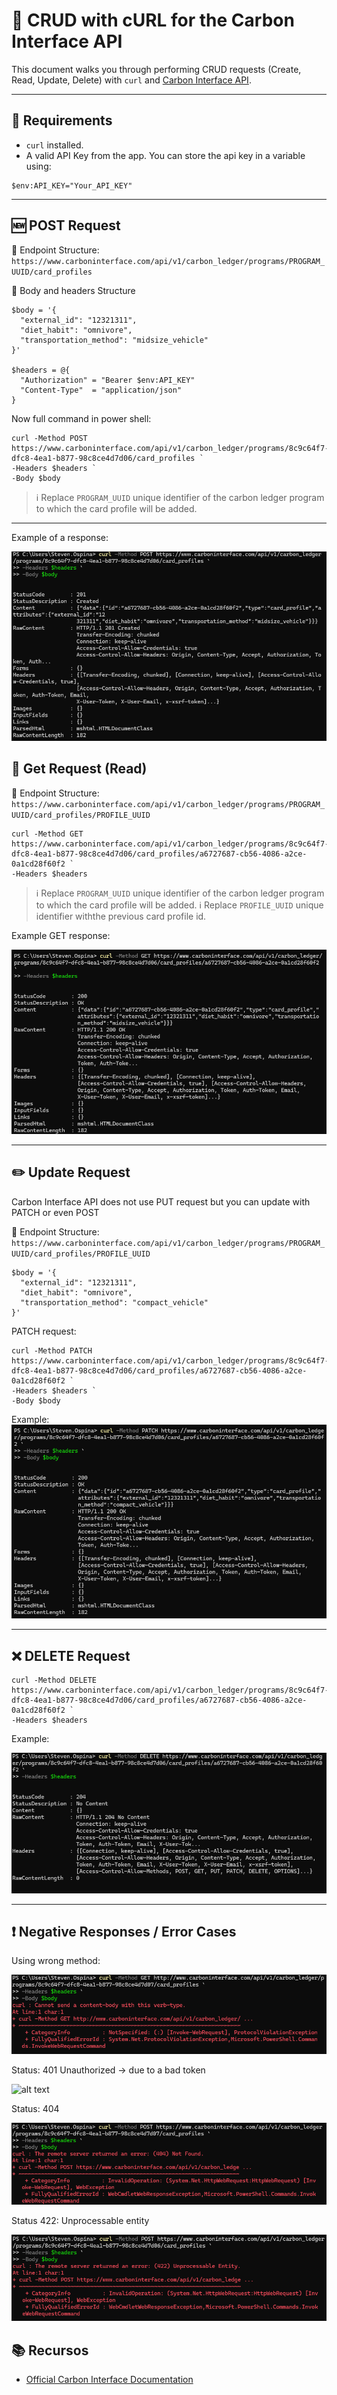 # 🌱 CRUD with cURL for the Carbon Interface API

This document walks you through performing CRUD requests (Create, Read, Update, Delete) with `curl` and [Carbon Interface API](https://docs.carboninterface.com).

---

## 🔐 Requirements

- `curl` installed.
- A valid API Key from the app. You can store the api key in a variable using:

```shell
$env:API_KEY="Your_API_KEY"
```

---

## 🆕 POST Request

📌 Endpoint Structure:
`https://www.carboninterface.com/api/v1/carbon_ledger/programs/PROGRAM_UUID/card_profiles`

📌 Body and headers Structure

```shell
$body = '{
  "external_id": "12321311",
  "diet_habit": "omnivore",
  "transportation_method": "midsize_vehicle"
}'

$headers = @{
  "Authorization" = "Bearer $env:API_KEY"
  "Content-Type"  = "application/json"
}
```

Now full command in power shell:

```shell
curl -Method POST https://www.carboninterface.com/api/v1/carbon_ledger/programs/8c9c64f7-dfc8-4ea1-b877-98c8ce4d7d06/card_profiles `
-Headers $headers `
-Body $body
```

> ℹ️ Replace `PROGRAM_UUID` unique identifier of the carbon ledger program to which the card profile will be added.

---

Example of a response:

![alt text](POST_Response.png)

## 📖 Get Request (Read)

📌 Endpoint Structure:
`https://www.carboninterface.com/api/v1/carbon_ledger/programs/PROGRAM_UUID/card_profiles/PROFILE_UUID`

```shell
curl -Method GET https://www.carboninterface.com/api/v1/carbon_ledger/programs/8c9c64f7-dfc8-4ea1-b877-98c8ce4d7d06/card_profiles/a6727687-cb56-4086-a2ce-0a1cd28f60f2 `
-Headers $headers
```

> ℹ️ Replace `PROGRAM_UUID` unique identifier of the carbon ledger program to which the card profile will be added.
> ℹ️ Replace `PROFILE_UUID` unique identifier withthe previous card profile id.

Example GET response:

![alt text](GET_Response.png)

---

## ✏️ Update Request

Carbon Interface API does not use PUT request but you can update with PATCH or even POST

📌 Endpoint Structure:
`https://www.carboninterface.com/api/v1/carbon_ledger/programs/PROGRAM_UUID/card_profiles/PROFILE_UUID`

```shell
$body = '{
  "external_id": "12321311",
  "diet_habit": "omnivore",
  "transportation_method": "compact_vehicle"
}'
```

PATCH request:

```shell
curl -Method PATCH https://www.carboninterface.com/api/v1/carbon_ledger/programs/8c9c64f7-dfc8-4ea1-b877-98c8ce4d7d06/card_profiles/a6727687-cb56-4086-a2ce-0a1cd28f60f2 `
-Headers $headers `
-Body $body
```

Example:
![alt text](PATCH_Response.png)

---

## ❌ DELETE Request

```shell
curl -Method DELETE https://www.carboninterface.com/api/v1/carbon_ledger/programs/8c9c64f7-dfc8-4ea1-b877-98c8ce4d7d06/card_profiles/a6727687-cb56-4086-a2ce-0a1cd28f60f2 `
-Headers $headers
```

Example:

![alt text](DELETE_Response.png)

---

## ❗ Negative Responses / Error Cases

Using wrong method:

![alt text](wrong%20method.png)

Status: 401 Unauthorized -> due to a bad token

![alt text](image.png)

Status: 404

![alt text](NotFound404.png)

Status 422: Unprocessable entity

![alt text](UnprocessableEntity422.png)

## 📚 Recursos

- [Official Carbon Interface Documentation](https://docs.carboninterface.com/#/?id=introduction)
